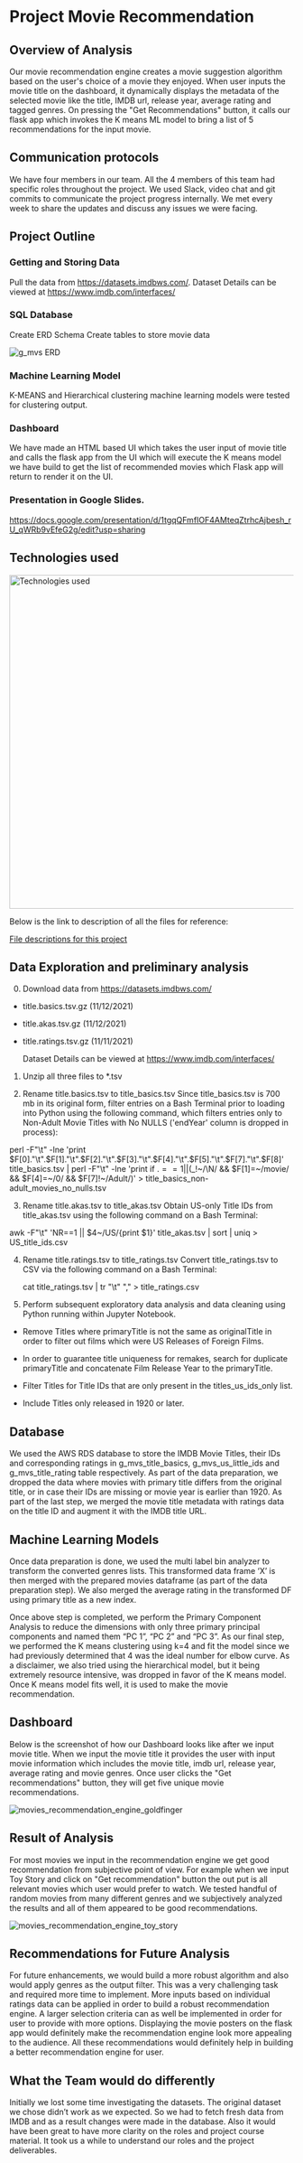 # Project Movie Recommendation

## Overview of Analysis
Our movie recommendation engine creates a movie suggestion algorithm based on the user's choice of a movie they enjoyed. When user inputs the movie title on the dashboard, it dynamically displays the metadata of the selected movie like the title, IMDB url, release year, average rating and tagged genres. On pressing the "Get Recommendations" button, it calls our flask app which invokes the K means ML model to bring a list of 5 recommendations for the input movie.


## Communication protocols
We have four members in our team. All the 4 members of this team had specific roles throughout the project. We used Slack, video chat and git commits to communicate the project progress internally. We met every week to share the updates and discuss any issues we were facing.

## Project Outline
### Getting and Storing Data
Pull the data from https://datasets.imdbws.com/. Dataset Details can be viewed at https://www.imdb.com/interfaces/

### SQL Database
Create ERD Schema
Create tables to store movie data

![g_mvs ERD](https://user-images.githubusercontent.com/85711507/142966392-7cb1cc4e-009a-4e0f-8005-b62a3c06ccac.png)



### Machine Learning Model
K-MEANS and Hierarchical clustering machine learning models were tested for clustering output.


### Dashboard
We have made an HTML based UI which takes the user input of movie title and calls the flask app from the UI which will execute the K means model we have build to get the list of recommended movies which Flask app will return to render it on the UI.

### Presentation in Google Slides.
https://docs.google.com/presentation/d/1tgqQFmfIOF4AMteqZtrhcAjbesh_rU_qWRb9vEfeG2g/edit?usp=sharing


## Technologies used

<img width="591" alt="Technologies used" src="https://user-images.githubusercontent.com/85711507/142773332-806a9c42-5809-4a4f-956b-d3bf2ee5b5c4.png">

Below is the link to description of all the files for reference:

[File descriptions for this project](File_Descriptions.md)

## Data Exploration and preliminary analysis

0. Download data from https://datasets.imdbws.com/

- title.basics.tsv.gz (11/12/2021)
- title.akas.tsv.gz (11/12/2021)
- title.ratings.tsv.gz (11/11/2021)

    Dataset Details can be viewed at https://www.imdb.com/interfaces/


1. Unzip all three files to *.tsv

2. Rename title.basics.tsv to title_basics.tsv
    Since title_basics.tsv is 700 mb in its original form, filter entries on a Bash Terminal      prior to loading into Python using the following command, which filters entries only to Non-Adult Movie Titles with No NULLS
 ('endYear' column is dropped in process):



perl -F"\t" -lne 'print $F[0]."\t".$F[1]."\t".$F[2]."\t".$F[3]."\t".$F[4]."\t".$F[5]."\t".$F[7]."\t".$F[8]' title_basics.tsv | perl -F"\t" -lne 'print if $.==1 || ($_!~/\\N/ && $F[1]=~/movie/ && $F[4]=~/0/ && $F[7]!~/Adult/)' > title_basics_non-adult_movies_no_nulls.tsv



3. Rename title.akas.tsv to title_akas.tsv
    Obtain US-only Title IDs from title_akas.tsv using the following command on a Bash Terminal:

 awk -F"\t" 'NR==1 || $4~/US/{print $1}' title_akas.tsv | sort | uniq > US_title_ids.csv


4. Rename title.ratings.tsv to title_ratings.tsv
    Convert title_ratings.tsv to CSV via the following command on a Bash Terminal:
    
     cat title_ratings.tsv | tr "\t" "," > title_ratings.csv



5. Perform subsequent exploratory data analysis and data cleaning using Python     running within Jupyter Notebook.

- Remove Titles where primaryTitle is not the same as originalTitle in order to      filter out films which were US Releases of Foreign Films.

- In order to guarantee title uniqueness for remakes, search for duplicate primaryTitle and concatenate Film Release Year to the primaryTitle.

- Filter Titles for Title IDs that are only present in the  titles_us_ids_only list.

- Include Titles only released in 1920 or later.


## Database
We used the AWS RDS database to store the IMDB Movie Titles, their IDs and corresponding ratings in g_mvs_title_basics, g_mvs_us_little_ids and g_mvs_title_rating table respectively. As part of the data preparation, we dropped the data where movies with primary title differs from the original title, or in case their IDs are missing or movie year is earlier than 1920. As part of the last step, we merged the movie title metadata with ratings data on the title ID and augment it with the IMDB title URL.

## Machine Learning Models

Once data preparation is done, we used the multi label bin analyzer to transform the converted genres lists. This transformed data frame ‘X’ is then merged with the prepared movies dataframe (as part of the data preparation step). We also merged the average rating in the transformed DF using primary title as a new index. 

Once above step is completed, we perform the Primary Component Analysis to reduce the dimensions with only three primary principal components and named them “PC 1”, “PC 2” and “PC 3”. As our final step, we performed the K means clustering using k=4 and fit the model since we had previously determined that 4 was the ideal number for elbow curve. As a disclaimer, we also tried using the hierarchical model, but it being extremely resource intensive, was dropped in favor of the K means model. Once  K means model fits well, it is used to make the movie recommendation.

## Dashboard

Below is the screenshot of how our Dashboard looks like after we input movie title. When we input the movie title it provides the user with input movie information which includes the movie title, imdb url, release year, average rating and movie genres. Once user clicks the "Get recommendations" button, they will get five unique movie recommendations.

![movies_recommendation_engine_goldfinger](https://user-images.githubusercontent.com/85711507/142745152-8562626d-e67b-42b2-84b3-ede8d7b560f9.png)

## Result of Analysis

For most movies we input in the recommendation engine we get good recommendation from subjective point of view. For example when we input Toy Story and click on "Get recommendation" button the out put is all relevant movies which user would prefer to watch. We tested handful of random movies from many different genres and we subjectively analyzed the results and all of them appeared to be good recommendations.  

![movies_recommendation_engine_toy_story](https://user-images.githubusercontent.com/85711507/142952385-ba90f4c6-729e-4bc8-be37-43a75abfd738.png)


## Recommendations for Future Analysis
For future enhancements, we would build a more robust algorithm and also would apply genres as the output filter. This was a very challenging task and required more time to implement. More inputs based on individual ratings data can be applied in order to build a robust recommendation engine. A larger selection criteria can as well be implemented in order for user to provide with more options. Displaying the movie posters on the flask app would definitely make the recommendation engine look more appealing to the audience. All these recommendations would definitely help in building a better recommendation engine for user. 


## What the Team would do differently

Initially we lost some time investigating the datasets. The original dataset we chose didn’t work as we expected. So we had to fetch fresh data from IMDB and as a result changes were made in the database. 
Also it would have been great to have more clarity on the roles and project course material. It took us a while to understand our roles and the project deliverables.






